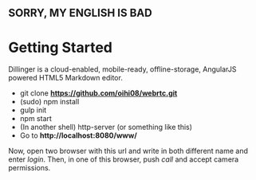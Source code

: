 ## **SORRY, MY ENGLISH IS BAD**

# Getting Started

Dillinger is a cloud-enabled, mobile-ready, offline-storage, AngularJS powered HTML5 Markdown editor.

  - git clone **https://github.com/oihi08/webrtc.git**
  - (sudo) npm install
  - gulp init
  - npm start
  - (In another shell) http-server (or something like this)
  - Go to **http://localhost:8080/www/**

Now, open two browser with this url and write in both different name and enter *login*.
Then, in one of this browser, push *call* and accept camera permissions.
